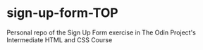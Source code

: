 # sign-up-form-TOP
Personal repo of the Sign Up Form exercise in The Odin Project's Intermediate HTML and CSS Course
